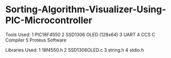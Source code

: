 # Sorting-Algorithm-Visualizer-Using-PIC-Microcontroller
Tools Used:
1	PIC18F4550
2	SSD1306 OLED (128x64)
3	UART
4	CCS C Compiler
5	Proteus Software

Libraries Used:
1	18f4550.h
2	SSD1306OLED.c
3	string.h
4	stdio.h 

